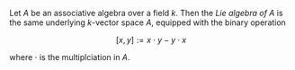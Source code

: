 Let $A$ be an associative algebra over a field $k$. Then the *Lie algebra of* $A$ is the same underlying $k$-vector space $A$, equipped with the binary operation

$$
[x, y] := x \cdot y - y \cdot x
$$

where $\cdot$ is the multiplciation in $A$.
